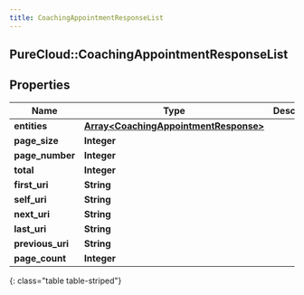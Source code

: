 ```yaml
---
title: CoachingAppointmentResponseList
---
```

## PureCloud::CoachingAppointmentResponseList

## Properties

|Name | Type | Description | Notes|
|------------ | ------------- | ------------- | -------------|
| **entities** | [**Array&lt;CoachingAppointmentResponse&gt;**](CoachingAppointmentResponse.html) |  | [optional] |
| **page_size** | **Integer** |  | [optional] |
| **page_number** | **Integer** |  | [optional] |
| **total** | **Integer** |  | [optional] |
| **first_uri** | **String** |  | [optional] |
| **self_uri** | **String** |  | [optional] |
| **next_uri** | **String** |  | [optional] |
| **last_uri** | **String** |  | [optional] |
| **previous_uri** | **String** |  | [optional] |
| **page_count** | **Integer** |  | [optional] |
{: class="table table-striped"}



